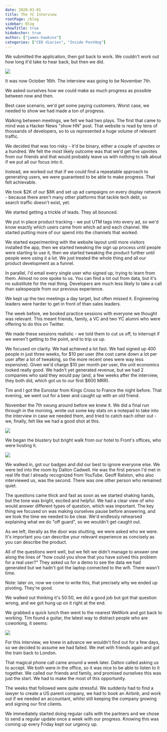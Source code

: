 ```yaml
---
date: 2020-01-01
title: The YC Interview
rootPage: /blog
sidebar: Blog
showTitle: true
hideAnchor: true
author: ["james-hawkins"]
categories: ["CEO diaries", "Inside PostHog"]
---
```


We submitted the application, then got back to work. We couldn't work out how long it'd take to hear back, but then we did.

![](../images/02/Screenshot-2020-02-24-at-08.48.36.png)

It was now October 16th. The interview was going to be November 7th.

We asked ourselves how we could make as much progress as possible between now and then.

Best case scenario, we'd get some paying customers. Worst case, we needed to show we had made a ton of progress.

Walking between meetings, we felt we had two plays. The first that came to mind was a Hacker News "show HN" post. That website is read by tens of thousands of developers, so to us represented a huge volume of relevant traffic.

We decided that was too risky - it'd be binary, either a couple of upvotes or a hundred. We felt the most likely outcome was that we'd get five upvotes from our friends and that would probably leave us with nothing to talk about if we put all our focus into it.

Instead, we worked out that if we could find a repeatable approach to generating users, we were guaranteed to be able to make progress. That felt achievable.

We took $2K of our $8K and set up ad campaigns on every display network - because there aren't many other platforms that tackle tech debt, so search traffic doesn't exist, yet.

We started getting a trickle of leads. They all bounced.

We put in place product tracking - we put UTM tags into every ad, so we'd know exactly which users came from which ad and each channel.  We started putting more of our spend into the channels that worked.

We started experimenting with the website layout until more visitors installed the app, then we started tweaking the sign up process until people were starting to use it, then we started tweaking the product further until people were using it a lot. We just treated the whole thing and all our product development as a funnel.

In parallel, I'd email every single user who signed up, trying to learn from them. Almost no one spoke to us. You can find a lot out from data, but it's no substitute for the real thing. Developers are much less likely to take a call than salespeople from our previous experience.

We kept up the two meetings a day target, but often missed it. Engineering leaders were harder to get in front of than sales leaders. 

The week before, we booked practice sessions with everyone we thought was relevant. This meant friends, family, a VC and two YC alumni who were offering to do this on Twitter.

We made these sessions realistic - we told them to cut us off, to interrupt if we weren't getting to the point, and to trip us up.

We focused on clarity. We had achieved a lot fast. We had signed up 400 people in just three weeks, for $10 per user (the cost came down a lot per user after a lot of tweaking, so the more recent ones were way less expensive). Given we'd charge $10 per month per user, the unit economics looked really good. We hadn't yet generated revenue, but we had 2 companies who said they would pay (and, a few weeks after the interview, they both did, which got us to our first $600 MRR).

Tim and I got the Eurostar from Kings Cross to France the night before. That evening, we went out for a beer and caught up with an old friend.

November the 7th swung around before we knew it. We did a final run through in the morning, wrote out some key stats on a notepad to take into the interview in case we needed them, and tried to catch each other out - we, finally, felt like we had a good shot at this.

![](../images/02/last-min-prep-scaled.jpg)

We began the blustery but bright walk from our hotel to Front's offices, who were hosting it.

![](../images/02/6A029EAF-FA8D-4C78-867B-55F6732830CB-scaled.jpg)

We walked in, got our badges and did our best to ignore everyone else. We were led into the room by Dalton Cadwell. He was the first person I'd met in real life that I already recognized from YouTube. Geoff Ralston, who also interviewed us, was the second. There was one other person who remained quiet.

The questions came thick and fast as soon as we started shaking hands, but the tone was bright, excited and helpful. We had a clear view of who would answer different types of question, which was important. The key thing we focused on was making ourselves pause before answering, and we took the time we needed to be clear. We'd endlessly rehearsed explaining what we do "off guard", so we wouldn't get caught out.

As we left, literally as the door was shutting, we were asked who we were. It's important you can describe your relevant experience as concisely as you can describe the product. 

All of the questions went well, but we felt we didn't manage to answer one along the lines of "how could you show that you have solved this problem for a real user?" They asked us for a demo to see the data we had generated but we hadn't got the laptop connected to the wifi. There wasn't time.

Note: later on, now we come to write this, that precisely why we ended up pivoting. They're good.

We walked out thinking it's 50:50, we did a good job but got that question wrong, and we got hung up on it right at the end.

We grabbed a quick lunch then went to the nearest WeWork and got back to working. Tim found a guitar, the latest way to distract people who are coworking, it seems:

![](../images/02/guitar-scaled.jpg)

For this interview, we knew in advance we wouldn't find out for a few days, so we decided to assume we had failed. We met with friends again and got the train back to London.

That magical phone call came around a week later. Dalton called asking us to accept. We both were in the office, so it was nice to be able to listen to it together. We called our friends and family, and promised ourselves this was just the start. We had to make the most of this opportunity.

The weeks that followed were quite stressful. We suddenly had to find a lawyer to create a US parent company, we had to book an Airbnb, and work out if we needed an accountant, whilst still keeping the company growing and signing our first clients.

We immediately started doing regular calls with the partners and we chose to send a regular update once a week with our progress. Knowing this was coming up every Friday kept our urgency up.